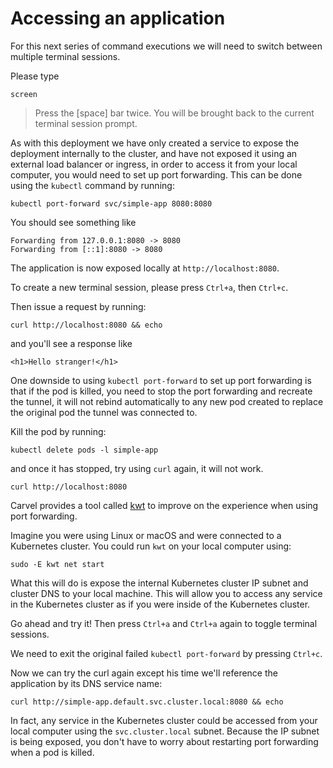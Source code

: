 # Accessing an application

For this next series of command executions we will need to switch between multiple terminal sessions.

Please type

```
screen
```
> Press the [space] bar twice.  You will be brought back to the current terminal session prompt.


As with this deployment we have only created a service to expose the deployment internally to the cluster, and have not exposed it using an external load balancer or ingress, in order to access it from your local computer, you would need to set up port forwarding. This can be done using the `kubectl` command by running:

```
kubectl port-forward svc/simple-app 8080:8080
```

You should see something like

```
Forwarding from 127.0.0.1:8080 -> 8080
Forwarding from [::1]:8080 -> 8080
```

The application is now exposed locally at `http://localhost:8080`.

To create a new terminal session, please press `Ctrl+a`, then `Ctrl+c`.

Then issue a request by running:

```
curl http://localhost:8080 && echo
```

and you'll see a response like

```
<h1>Hello stranger!</h1>
```

One downside to using `kubectl port-forward` to set up port forwarding is that if the pod is killed, you need to stop the port forwarding and recreate the tunnel, it will not rebind automatically to any new pod created to replace the original pod the tunnel was connected to.

Kill the pod by running:

```
kubectl delete pods -l simple-app
```

and once it has stopped, try using `curl` again, it will not work.

```
curl http://localhost:8080
```

Carvel provides a tool called [kwt](https://github.com/vmware-tanzu/carvel-kwt) to improve on the experience when using port forwarding.

Imagine you were using Linux or macOS and were connected to a Kubernetes cluster. You could run `kwt` on your local computer using:

```
sudo -E kwt net start
```

What this will do is expose the internal Kubernetes cluster IP subnet and cluster DNS to your local machine. This will allow you to access any service in the Kubernetes cluster as if you were inside of the Kubernetes cluster.

Go ahead and try it! Then press `Ctrl+a` and `Ctrl+a` again to toggle terminal sessions.

We need to exit the original failed `kubectl port-forward` by pressing `Ctrl+c`.

Now we can try the curl again except his time we'll reference the application by its DNS service name:

```
curl http://simple-app.default.svc.cluster.local:8080 && echo
```

In fact, any service in the Kubernetes cluster could be accessed from your local computer using the `svc.cluster.local` subnet. Because the IP subnet is being exposed, you don't have to worry about restarting port forwarding when a pod is killed.
